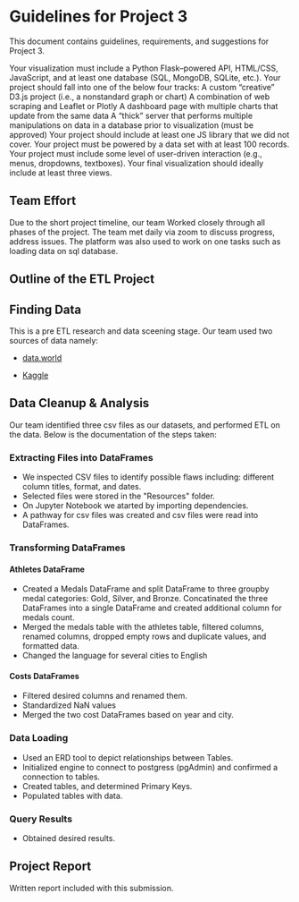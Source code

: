 # Guidelines for Project 3

This document contains guidelines, requirements, and suggestions for Project 3.

Your visualization must include a Python Flask–powered API, HTML/CSS, JavaScript, and at least one database (SQL, MongoDB, SQLite, etc.). 
Your project should fall into one of the below four tracks: 
A custom “creative” D3.js project (i.e., a nonstandard graph or chart)
A combination of web scraping and Leaflet or Plotly
A dashboard page with multiple charts that update from the same data
A “thick” server that performs multiple manipulations on data in a database prior to visualization (must be approved)
Your project should include at least one JS library that we did not cover.
Your project must be powered by a data set with at least 100 records.
Your project must include some level of user-driven interaction (e.g., menus, dropdowns, textboxes).
Your final visualization should ideally include at least three views. 


## Team Effort

Due to the short project timeline, our team Worked closely through all phases of the project.  The team met daily via zoom to discuss progress, address issues. The platform was also used to work on one tasks such as loading data on sql database.

## Outline of the ETL Project
 
## Finding Data

This is a pre ETL research and data sceening stage.  Our team used two sources of data namely:

* [data.world](https://data.world/)

* [Kaggle](https://www.kaggle.com/)

## Data Cleanup & Analysis

Our team identified three csv files as our datasets, and performed ETL on the data. 
Below is the documentation of the steps taken:

### Extracting Files into DataFrames

* We inspected CSV files to identify possible flaws including: different column titles, format, and dates.
* Selected files were stored in the "Resources" folder.
* On Jupyter Notebook we atarted by importing dependencies.
* A pathway for csv files was created and csv files were read into DataFrames.

### Transforming DataFrames

#### Athletes DataFrame
* Created a Medals DataFrame and split DataFrame to three groupby medal categories: Gold, Silver, and Bronze. Concatinated the three DataFrames into a single DataFrame and created additional column for medals count. 
* Merged the medals table with the athletes table, filtered columns, renamed columns, dropped empty rows and duplicate values, and formatted data.
* Changed the language for several cities to English

#### Costs DataFrames
* Filtered desired columns and renamed them.
* Standardized  NaN values
* Merged the two cost DataFrames based on year and city.

### Data Loading

* Used an ERD tool to depict relationships between Tables.
* Initialized engine to connect to postgress (pgAdmin) and confirmed a connection to tables.
* Created tables, and determined Primary Keys.
* Populated tables with data.  

### Query Results

* Obtained desired results.

## Project Report

Written report included with this submission.

